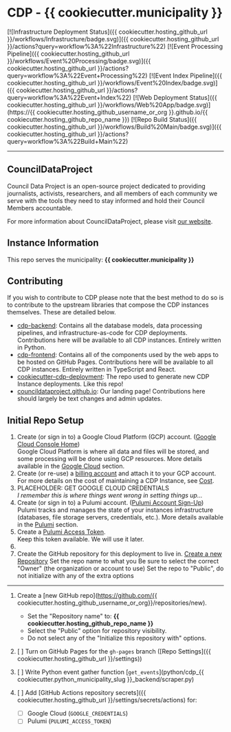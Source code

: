# CDP - {{ cookiecutter.municipality }}

[![Infrastructure Deployment Status]({{ cookiecutter.hosting_github_url }}/workflows/Infrastructure/badge.svg)]({{ cookiecutter.hosting_github_url }}/actions?query=workflow%3A%22Infrastructure%22)
[![Event Processing Pipeline]({{ cookiecutter.hosting_github_url }}/workflows/Event%20Processing/badge.svg)]({{ cookiecutter.hosting_github_url }}/actions?query=workflow%3A%22Event+Processing%22)
[![Event Index Pipeline]({{ cookiecutter.hosting_github_url }}/workflows/Event%20Index/badge.svg)]({{ cookiecutter.hosting_github_url }}/actions?query=workflow%3A%22Event+Index%22)
[![Web Deployment Status]({{ cookiecutter.hosting_github_url }}/workflows/Web%20App/badge.svg)](https://{{ cookiecutter.hosting_github_username_or_org }}.github.io/{{ cookiecutter.hosting_github_repo_name }})
[![Repo Build Status]({{ cookiecutter.hosting_github_url }}/workflows/Build%20Main/badge.svg)]({{ cookiecutter.hosting_github_url }}/actions?query=workflow%3A%22Build+Main%22)

---

## CouncilDataProject

Council Data Project is an open-source project dedicated to providing journalists,
activists, researchers, and all members of each community we serve with the tools they
need to stay informed and hold their Council Members accountable.

For more information about CouncilDataProject, please visit
[our website](https://councildataproject.github.io/).

## Instance Information

This repo serves the municipality: **{{ cookiecutter.municipality }}**

## Contributing

If you wish to contribute to CDP please note that the best method to do so is to
contribute to the upstream libraries that compose the CDP instances themselves.
These are detailed below.

-   [cdp-backend](https://github.com/CouncilDataProject/cdp-backend): Contains
    all the database models, data processing pipelines, and infrastructure-as-code for CDP
    deployments. Contributions here will be available to all CDP instances. Entirely
    written in Python.
-   [cdp-frontend](https://github.com/CouncilDataProject/cdp-frontend): Contains all of
    the components used by the web apps to be hosted on GitHub Pages. Contributions here
    will be available to all CDP instances. Entirely written in
    TypeScript and React.
-   [cookiecutter-cdp-deployment](https://github.com/CouncilDataProject/cookiecutter-cdp-deployment):
    The repo used to generate new CDP Instance deployments. Like this repo!
-   [councildataproject.github.io](https://github.com/CouncilDataProject/councildataproject.github.io):
    Our landing page! Contributions here should largely be text changes and admin updates.

## Initial Repo Setup

1.  Create (or sign in to) a Google Cloud Platform (GCP) account.
    ([Google Cloud Console Home](https://console.cloud.google.com/))<br>
    Google Cloud Platform is where all data and files will be stored, and some
    processing will be done using GCP resources.
    More details available in the [Google Cloud](#google-cloud) section.
2.  Create (or re-use) a [billing account](https://console.cloud.google.com/billing)
    and attach it to your GCP account.<br>
    For more details on the cost of maintaining a CDP Instance, see [Cost](#cost).
3.  PLACEHOLDER: GET GOOGLE CLOUD CREDENTIALS<br>
    _I remember this is where things went wrong in setting things up..._
4.  Create (or sign in to) a Pulumi account.
    ([Pulumi Account Sign-Up](https://app.pulumi.com/signup))<br>
    Pulumi tracks and manages the state of your instances infrastructure
    (databases, file storage servers, credentials, etc.).
    More details available in the [Pulumi](#pulumi) section.
5.  Create a [Pulumi Access Token](https://app.pulumi.com/account/tokens).<br>
    Keep this token available. We will use it later.
6.
7.  Create the GitHub repository for this deployment to live in.
    [Create a new Repository](https://github.com/new)
    Set the repo name to what you
    Be sure to select the correct "Owner" (the organization or account to use)
    Set the repo to "Public", do not initialize with any of the extra options

---

1.  Create a [new GitHub repo](https://github.com/{{ cookiecutter.hosting_github_username_or_org}}/repositories/new).

    -   Set the "Repository name" to: **{{ cookiecutter.hosting_github_repo_name }}**
    -   Select the "Public" option for repository visibility.
    -   Do not select any of the "Initialize this repository with" options.

2.  [ ] Turn on GitHub Pages for the `gh-pages` branch ([Repo Settings]({{ cookiecutter.hosting_github_url }}/settings))
3.  [ ] Write Python event gather function [`get_events`](python/cdp\_{{ cookiecutter.python_municipality_slug }}\_backend/scraper.py)
4.  [ ] Add [GitHub Actions repository secrets]({{ cookiecutter.hosting_github_url }}/settings/secrets/actions) for:

    -   [ ] Google Cloud (`GOOGLE_CREDENTIALS`)
    -   [ ] Pulumi (`PULUMI_ACCESS_TOKEN`)
